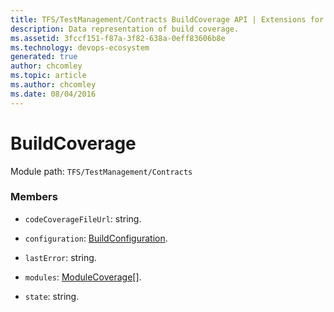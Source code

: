 ```yaml
---
title: TFS/TestManagement/Contracts BuildCoverage API | Extensions for Azure DevOps Services
description: Data representation of build coverage.
ms.assetid: 3fccf151-f87a-3f82-638a-0eff83606b8e
ms.technology: devops-ecosystem
generated: true
author: chcomley
ms.topic: article
ms.author: chcomley
ms.date: 08/04/2016
---
```


# BuildCoverage

Module path: `TFS/TestManagement/Contracts`

### Members

* `codeCoverageFileUrl`: string.

* `configuration`: [BuildConfiguration](../../../TFS/TestManagement/Contracts/BuildConfiguration.md).

* `lastError`: string.

* `modules`: [ModuleCoverage](../../../TFS/TestManagement/Contracts/ModuleCoverage.md)[].

* `state`: string.
